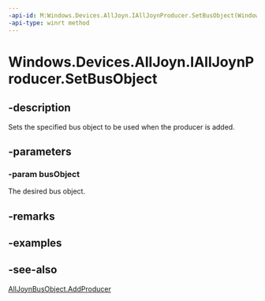 ----api-id: M:Windows.Devices.AllJoyn.IAllJoynProducer.SetBusObject(Windows.Devices.AllJoyn.AllJoynBusObject)
-api-type: winrt method
---<!-- Method syntaxpublic void SetBusObject(Windows.Devices.AllJoyn.AllJoynBusObject busObject)--># Windows.Devices.AllJoyn.IAllJoynProducer.SetBusObject## -descriptionSets the specified bus object to be used when the producer is added.## -parameters### -param busObjectThe desired bus object.## -remarks## -examples## -see-also[AllJoynBusObject.AddProducer](alljoynbusobject_addproducer.md)